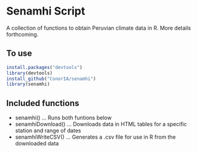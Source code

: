 Senamhi Script
==============
A collection of functions to obtain Peruvian climate data in R.
More details forthcoming.

To use
------
``` r
install.packages("devtools")
library(devtools)
install_github("ConorIA/senamhi")
library(senamhi)
```

Included functions
------------------
* senamhi() ... Runs both funtions below
* senamhiDownload() ... Downloads data in HTML tables for a specific station and range of dates
* senamhiWriteCSV() ... Generates a .csv file for use in R from the downloaded data
